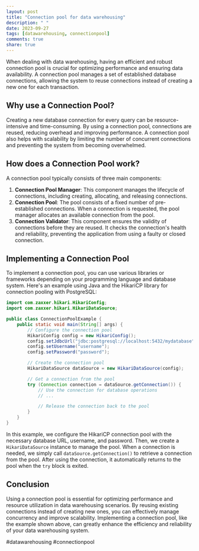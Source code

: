 ```yaml
---
layout: post
title: "Connection pool for data warehousing"
description: " "
date: 2023-09-27
tags: [datawarehousing, connectionpool]
comments: true
share: true
---
```


When dealing with data warehousing, having an efficient and robust connection pool is crucial for optimizing performance and ensuring data availability. A connection pool manages a set of established database connections, allowing the system to reuse connections instead of creating a new one for each transaction.

## Why use a Connection Pool?

Creating a new database connection for every query can be resource-intensive and time-consuming. By using a connection pool, connections are reused, reducing overhead and improving performance. A connection pool also helps with scalability by limiting the number of concurrent connections and preventing the system from becoming overwhelmed.

## How does a Connection Pool work?

A connection pool typically consists of three main components:

1. **Connection Pool Manager**: This component manages the lifecycle of connections, including creating, allocating, and releasing connections.
2. **Connection Pool**: The pool consists of a fixed number of pre-established connections. When a connection is requested, the pool manager allocates an available connection from the pool.
3. **Connection Validator**: This component ensures the validity of connections before they are reused. It checks the connection's health and reliability, preventing the application from using a faulty or closed connection.

## Implementing a Connection Pool

To implement a connection pool, you can use various libraries or frameworks depending on your programming language and database system. Here's an example using Java and the HikariCP library for connection pooling with PostgreSQL:

```java
import com.zaxxer.hikari.HikariConfig;
import com.zaxxer.hikari.HikariDataSource;

public class ConnectionPoolExample {
    public static void main(String[] args) {
        // Configure the connection pool
        HikariConfig config = new HikariConfig();
        config.setJdbcUrl("jdbc:postgresql://localhost:5432/mydatabase");
        config.setUsername("username");
        config.setPassword("password");

        // Create the connection pool
        HikariDataSource dataSource = new HikariDataSource(config);

        // Get a connection from the pool
        try (Connection connection = dataSource.getConnection()) {
            // Use the connection for database operations
            // ...

            // Release the connection back to the pool
        }
    }
}
```

In this example, we configure the HikariCP connection pool with the necessary database URL, username, and password. Then, we create a `HikariDataSource` instance to manage the pool. When a connection is needed, we simply call `dataSource.getConnection()` to retrieve a connection from the pool. After using the connection, it automatically returns to the pool when the `try` block is exited.

## Conclusion

Using a connection pool is essential for optimizing performance and resource utilization in data warehousing scenarios. By reusing existing connections instead of creating new ones, you can effectively manage concurrency and improve scalability. Implementing a connection pool, like the example shown above, can greatly enhance the efficiency and reliability of your data warehousing system.

#datawarehousing #connectionpool